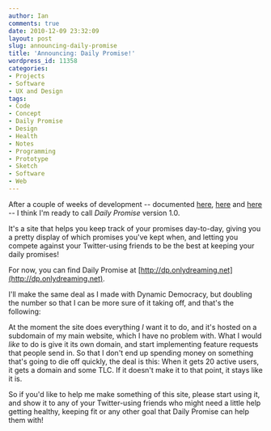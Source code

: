 ```yaml
---
author: Ian
comments: true
date: 2010-12-09 23:32:09
layout: post
slug: announcing-daily-promise
title: 'Announcing: Daily Promise!'
wordpress_id: 11358
categories:
- Projects
- Software
- UX and Design
tags:
- Code
- Concept
- Daily Promise
- Design
- Health
- Notes
- Programming
- Prototype
- Sketch
- Software
- Web
---
```


After a couple of weeks of development -- documented [here](http://www.onlydreaming.net/blog/daily-promise-design-sketches), [here](http://www.onlydreaming.net/blog/daily-promise-coming-together) and [here](http://www.onlydreaming.net/blog/daily-promise-avatars-everywhere) -- I think I'm ready to call _Daily Promise_ version 1.0.

It's a site that helps you keep track of your promises day-to-day, giving you a pretty display of which promises you've kept when, and letting you compete against your Twitter-using friends to be the best at keeping your daily promises!

For now, you can find Daily Promise at [http://dp.onlydreaming.net](http://dp.onlydreaming.net).

I'll make the same deal as I made with Dynamic Democracy, but doubling the number so that I can be more sure of it taking off, and that's the following:

At the moment the site does everything _I_ want it to do, and it's hosted on a subdomain of my main website, which I have no problem with.  What I would _like_ to do is give it its own domain, and start implementing feature requests that people send in.  So that I don't end up spending money on something that's going to die off quickly, the deal is this: When it gets 20 active users, it gets a domain and some TLC.  If it doesn't make it to that point, it stays like it is.

So if you'd like to help me make something of this site, please start using it, and show it to any of your Twitter-using friends who might need a little help getting healthy, keeping fit or any other goal that Daily Promise can help them with!
